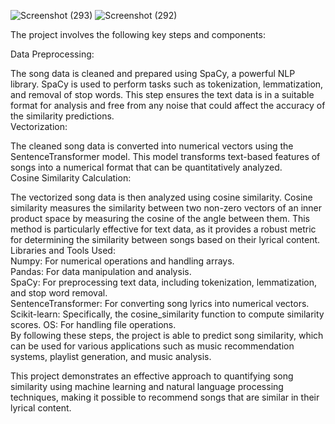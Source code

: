 ![Screenshot (293)](https://github.com/youssef665/AI-ML-projects/assets/110295462/6ec23b61-8491-4c78-b308-68b7e6344cd4)
![Screenshot (292)](https://github.com/youssef665/AI-ML-projects/assets/110295462/32392859-8510-4d91-b0f7-0c5100e5d184)


The project involves the following key steps and components:

Data Preprocessing:<br>

The song data is cleaned and prepared using SpaCy, a powerful NLP library. SpaCy is used to perform tasks such as tokenization, lemmatization, and removal of stop words. This step ensures the text data is in a suitable format for analysis and free from any noise that could affect the accuracy of the similarity predictions.<br>
Vectorization:<br>

The cleaned song data is converted into numerical vectors using the SentenceTransformer model. This model transforms text-based features of songs into a numerical format that can be quantitatively analyzed.<br>
Cosine Similarity Calculation:<br>

The vectorized song data is then analyzed using cosine similarity. Cosine similarity measures the similarity between two non-zero vectors of an inner product space by measuring the cosine of the angle between them. This method is particularly effective for text data, as it provides a robust metric for determining the similarity between songs based on their lyrical content.<br>
Libraries and Tools Used:<br>
Numpy: For numerical operations and handling arrays.<br>
Pandas: For data manipulation and analysis.<br>
SpaCy: For preprocessing text data, including tokenization, lemmatization, and stop word removal.<br>
SentenceTransformer: For converting song lyrics into numerical vectors.<br>
Scikit-learn: Specifically, the cosine_similarity function to compute similarity scores.
OS: For handling file operations.<br>
By following these steps, the project is able to predict song similarity, which can be used for various applications such as music recommendation systems, playlist generation, and music analysis.<br>

This project demonstrates an effective approach to quantifying song similarity using machine learning and natural language processing techniques, making it possible to recommend songs that are similar in their lyrical content.
